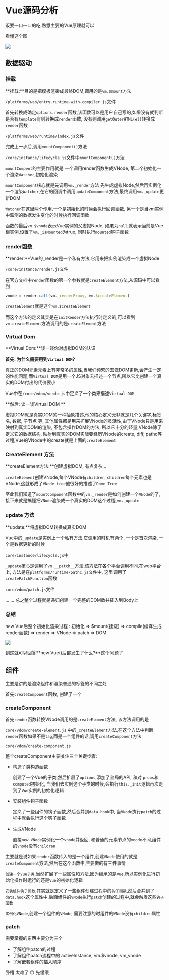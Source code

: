 # Vue源码分析

饭要一口一口的吃,熟悉主要的Vue原理就可以

看懂这个图

![](../assets/lifecycle.png)

## 数据驱动

### 挂载

**挂载:**目的是把模板渲染成最终DOM,调用的是`vm.$mount`方法

`/platforms/web/entry.runtime-with-compiler.js`文件

首先转换成确定`options.render`函数,该函数可以是用户自己写的,如果没有就判断是否有`template`有则转换成`render`函数, 没有则调用`getOuterHTML(el)`转换成`render`函数

`/platforms/web/runtime/index.js`文件

完成上一步后,调用`mountComponent()`方法

`/core/instance/lifecycle.js`文件中`mountComponent()`方法

`mountCompent`的主要作用就是 一个调用render函数生成VNode, 第二个初始化一个渲染`Watcher`,初始化渲染

`mountComponent`核心就是先调用`vm._render`方法 先生成虚拟Node,然后再实例化一个渲染`Watcher`,在它的回调中调用`updateComponent`方法,最终调用`vm._update`更新DOM

`Watcher`在这里两个作用,一个是初始化的时候会执行回调函数, 另一个是当vm实例中监测的数据发生变化的时候执行回调函数

函数的最后`vm.$vnode`表示Vue实例的父虚拟Node, 如果为`null`,就表示当前是Vue根实例,设置了`vm._isMounted`为true, 同时执行`mounted`钩子函数



### render函数

**render:**Vue的_render是一个私有方法,它用来把实例渲染成一个虚拟Node

`/core/instance/render.js`文件

在官方文档中`render`函数的第一个参数就是`createElement`方法,从源码中可以看到

```js
vnode = render.call(vm._renderProxy, vm.$createElement)
```

`createElement`就是这个`vm.$createElement`

而这个方法的定义其实是在`initRender`方法执行时定义的,可以看到`vm.createElement`方法调用的是`createElement`方法



### Virtual Dom

**Virtual Dom:**谈一谈你对虚拟DOM的认识

**首先: 为什么需要用到`Virtual DOM`?**

 真正的DOM元素元素上有非常多的属性,当我们频繁的去做DOM更新,会产生一定的性能问题,而`Virtual DOM`是用一个JS对象去描述一个节点,所以它比创建一个真实的DOM付出的代价要小

Vue中在`/core/vdom/vnode.js`中定义了一个类来描述`Virtual DOM`

**然后: 谈一谈Virtual DOM **

虚拟DOM就是真实DOM的一种抽象描述,他的核心定义无非就是几个关键字,标签名, 数据, 子节点 等, 其他属性都是用来扩展VNode的灵活性,由于VNode只是用来映射到真实DOM的渲染, 不包含操作DOM的方法, 所以它十分的轻量,VNode除了定义它的数据结构, 映射到真实的DOM实际要经历VNode的create, diff, pathc等过程,Vue的VNode中的create就是上面的`createElement`

### CreateElement 方法

**createElement方法:**创建虚拟DOM, 有点复杂...

`createElement`创建VNode,每个VNode有`children`, `children`每个元素也是VNode,这就形成了`VNode tree`他很好的描述了`Dome Tree`

至此我们知道了`mountComponent`函数中的`vm._render`是如何创建一个`VNode`的了,接下来就是搞懂把`VNode`渲染成一个真实的DOM这个过程,`vm._update`



### update 方法

**update:**将虚拟DOM转换成真实DOM

Vue中的`_update`是实例上一个私有方法,它调用的时机有两个, 一个是首次渲染, 一个是数据更新的时候

`core/instance/lifecycle.js`中

`_update`核心是调用了`vm.__patch__`方法,该方法在各个平台调用不同,在web平台上, 方法是在`platforms/runtime/pathc.js`文件中, 这里调用了`createPatchFunction`函数

 `core/vdom/patch.js`文件

... ... 总之整个过程就是递归创建一个完整的DOM数并插入到Body上

### 总结

new Vue后整个初始化渲染过程 : 初始化 => $mount(挂载) => compile(编译生成render函数) => render => VNode => patch => DOM

![](../assets/Snipaste_2021-08-12_15-27-06.png)

到这就可以回答**new Vue()后都发生了什么?**这个问题了



## 组件

主要是讲的是渲染组件和渲染普通的标签的不同之处

 首先`createComponent`函数, 创建了一个

### createComponent

首先`render`函数转换VNode调用的是`createElement`方法, 该方法调用的是

`core/vdom/create-element.js` 中的`_createElement`方法,在这个方法中判断`render`函数如果不是`tag`,而是一个组件的话,调用`createComponent`方法

`core/vdom/create-component.js`

整个createComponent主要关注三个关键步骤:

+ 构造子类构造函数

  创建了一个Vue的子类,然后扩展了`options`,添加了全局的API, 和对 `props`和`computed`初始化, 当我们去实例这个子类的时候,会执行`this._init`逻辑再次走到了`Vue`实例的初始化逻辑

+ 安装组件钩子函数

  定义了一些组件的钩子函数,然后合并到`data.hook`中, 当`VNode`执行`patch`的过程中就会执行这个钩子函数

+ 生成VNode

  直接`new VNode`实例化一个`vnode`并返回, 和普通的元素节点的`vnode`不同,组件的`vnode`没有`children`

主要就是说如果`render`函数传入的是一个组件,创建`VNode`使用的就是`createComponent`方法,然后在这个函数中,主要做的有三件事情

`创建一个Vue子类`,当然扩展了一些属性和方法,因为继承的是`Vue`,所以实例化进行初始化操作时运行的还是`Vue`的初始化逻辑

`安装组件钩子函数`,其实就是定义了一些组件创建过程中的`钩子函数`,然后合并到了`data.hook`这个属性中,后面组件的`VNode`执行`patch`创建的过程中,就会触发这些`钩子函数`

`实例化VNode`,创建一个组件的`VNode`, 需要注意的时组件的`VNode`没有`children`属性



### patch

需要掌握的东西主要分为三个

+ 了解组件patch的过程
+ 了解组件patch流程中的 activeInstance, vm.$vnode, vm_vnode
+ 了解嵌套组件的插入顺序

卧槽 太难了 😥 先缓缓



